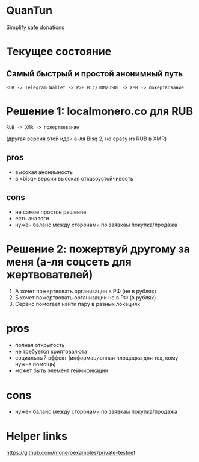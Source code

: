 # QuanTun
Simplify safe donations

# Текущее состояние

## Самый быстрый и простой анонимный путь

```
RUB -> Telegram Wallet -> P2P BTC/TON/USDT -> XMR -> пожертвование
```

# Решение 1: localmonero.co для RUB

```
RUB -> XMR -> пожертвование
```

(другая версия этой идеи а-ля Bisq 2, но сразу из RUB в XMR)

## pros
* высокая анонимность
* в «bisq» версии высокая отказоустойчивость

## cons
* не самое простое решение
* есть аналоги
* нужен баланс между сторонами по заявкам покупка/продажа

# Решение 2: пожертвуй другому за меня (а-ля соцсеть для жертвователей)

1. А хочет пожертвовать организации в РФ (не в рублях)
1. Б хочет пожертвовать организации не в РФ (в рублях)
1. Сервис помогает найти пару в разных локациях

# pros
* полная открытость
* не требуется криптовалюта
* социальный эффект (информационная площадка для тех, кому нужна помощь)
* может быть элемент геймификации

# cons
* нужен баланс между сторонами по заявкам покупка/продажа


# Helper links

https://github.com/moneroexamples/private-testnet
